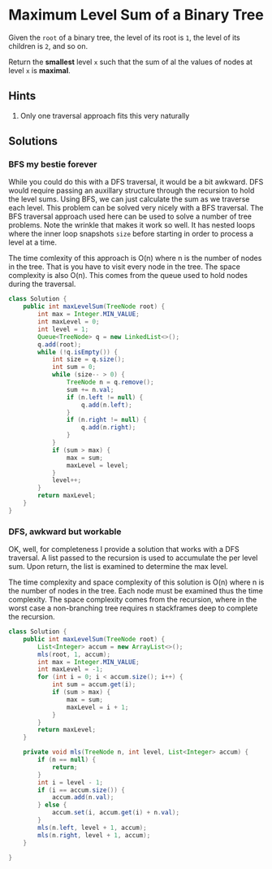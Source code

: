 # Maximum Level Sum of a Binary Tree

Given the `root` of a binary tree, the level of its root is `1`, the level of
its children is `2`, and so on.

Return the **smallest** level `x` such that the sum of al the values of nodes
at level `x` is **maximal**.

## Hints

1. Only one traversal approach fits this very naturally

## Solutions

### BFS my bestie forever

While you could do this with a DFS traversal, it would be a bit awkward. DFS
would require passing an auxillary structure through the recursion to hold the
level sums. Using BFS, we can just calculate the sum as we traverse each level.
This problem can be solved very nicely with a BFS traversal. The BFS traversal
approach used here can be used to solve a number of tree problems. Note the
wrinkle that makes it work so well. It has nested loops where the inner loop
snapshots `size` before starting in order to process a level at a time.

The time comlexity of this approach is O(n) where n is the number of nodes in
the tree. That is you have to visit every node in the tree. The space
complexity is also O(n). This comes from the queue used to hold nodes during
the traversal.

```java
class Solution {
    public int maxLevelSum(TreeNode root) {
        int max = Integer.MIN_VALUE;
        int maxLevel = 0;
        int level = 1;
        Queue<TreeNode> q = new LinkedList<>();
        q.add(root);
        while (!q.isEmpty()) {
            int size = q.size();
            int sum = 0;
            while (size-- > 0) {
                TreeNode n = q.remove();
                sum += n.val;
                if (n.left != null) {
                    q.add(n.left);
                }
                if (n.right != null) {
                    q.add(n.right);
                }
            }
            if (sum > max) {
                max = sum;
                maxLevel = level;
            }
            level++;
        }
        return maxLevel;
    }
}
```

### DFS, awkward but workable

OK, well, for completeness I provide a solution that works with a DFS
traversal. A list passed to the recursion is used to accumulate the per level
sum. Upon return, the list is examined to determine the max level.

The time complexity and space complexity of this solution is O(n) where n is
the number of nodes in the tree. Each node must be examined thus the time
complexity. The space complexity comes from the recursion, where in the worst
case a non-branching tree requires n stackframes deep to complete the
recursion.

```java
class Solution {
    public int maxLevelSum(TreeNode root) {
        List<Integer> accum = new ArrayList<>();
        mls(root, 1, accum);
        int max = Integer.MIN_VALUE;
        int maxLevel = -1;
        for (int i = 0; i < accum.size(); i++) {
            int sum = accum.get(i);
            if (sum > max) {
                max = sum;
                maxLevel = i + 1;
            }
        }
        return maxLevel;
    }

    private void mls(TreeNode n, int level, List<Integer> accum) {
        if (n == null) {
            return;
        }
        int i = level - 1;
        if (i == accum.size()) {
            accum.add(n.val);
        } else {
            accum.set(i, accum.get(i) + n.val);
        }
        mls(n.left, level + 1, accum);
        mls(n.right, level + 1, accum);
    }

}
```
